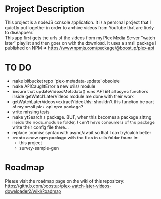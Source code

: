 # Project Description
This project is a nodeJS console application.
It is a personal project that I quickly put together in order to archive videos from YouTube that are likely to diseappear.  
This app first gets the urls of the videos from my Plex Media Server "watch later" playlist and then goes on with the download.
It uses a small package I published on NPM => https://www.npmjs.com/package/@boostup/plex-api

# TO DO
- make bitbucket repo 'plex-metadata-update' obsolete
- make APICaughtError a new utils/ module
- Ensure that updateVideosMetadata() runs AFTER all async functions inside getWatchLaterVideos module are done with their work
- getWatchLaterVideos>extractVideoUrls: shouldn't this function be part of my small plex-api npm package?
- write missing tests
- make ytSearch a package. BUT, when this becomes a package sitting inside the node_modules folder, I can't have consumers of the package write their config file there...
- replace promise syntax with async/await so that I can try/catch better
- create a new npm package with the files in utils folder found in:
    - this project
    - survey-sample-gen

# Roadmap
Please visit the roadmap page on the wiki of this repository:
https://github.com/boostup/plex-watch-later-videos-downloader2/wiki/Roadmap
